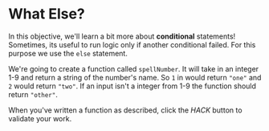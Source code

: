 # What Else?

In this objective, we'll learn a bit more about **conditional** statements! Sometimes, its useful to run logic only if another conditional failed. For this purpose we use the `else` statement.

We're going to create a function called `spellNumber`. It will take in an integer 1-9 and return a string of the number's name. So `1` in would return `"one"` and `2` would return `"two"`. If an input isn't a integer from 1-9 the function should return `"other"`.

When you've written a function as described, click the _HACK_ button to validate your work.
